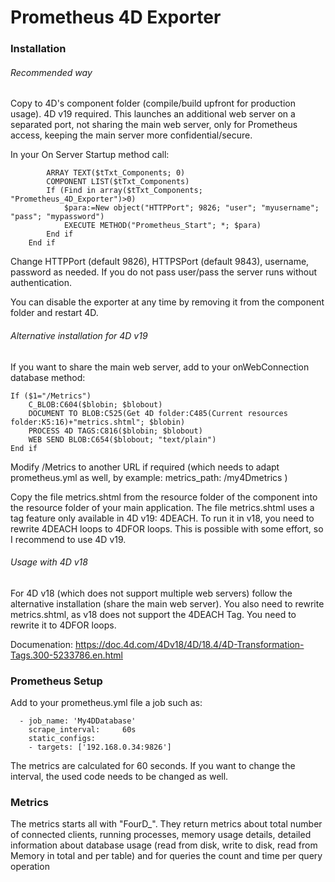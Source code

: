 # Prometheus 4D Exporter



### Installation

###### Recommended way

Copy to 4D's component folder (compile/build upfront for production usage). 4D v19 required. This launches an additional web server on a separated port, not sharing the main web server, only for Prometheus access, keeping the main server more confidential/secure.

In your On Server Startup method call:

```
		ARRAY TEXT($tTxt_Components; 0)
		COMPONENT LIST($tTxt_Components)
		If (Find in array($tTxt_Components; "Prometheus_4D_Exporter")>0)
			$para:=New object("HTTPPort"; 9826; "user"; "myusername"; "pass"; "mypassword")
			EXECUTE METHOD("Prometheus_Start"; *; $para)
		End if 
	End if 
```

Change HTTPPort (default 9826), HTTPSPort (default 9843), username, password as needed. If you do not pass user/pass the server runs without authentication. 

You can disable the exporter at any time by removing it from the component folder and restart 4D.

###### Alternative installation for 4D v19

If you want to share the main web server, add to your onWebConnection database method:

```
If ($1="/Metrics")
	C_BLOB:C604($blobin; $blobout)
	DOCUMENT TO BLOB:C525(Get 4D folder:C485(Current resources folder:K5:16)+"metrics.shtml"; $blobin)
	PROCESS 4D TAGS:C816($blobin; $blobout)
	WEB SEND BLOB:C654($blobout; "text/plain")
End if 
```

Modify /Metrics to another URL if required (which needs to adapt prometheus.yml as well, by example:  metrics_path: /my4Dmetrics )

Copy the file metrics.shtml from the resource folder of the component into the resource folder of your main application. The file metrics.shtml uses a tag feature only available in 4D v19: 4DEACH. To run it in v18, you need to rewrite 4DEACH loops to 4DFOR loops. This is possible with some effort, so I recommend to use 4D v19.

###### Usage with 4D v18

For 4D v18 (which does not support multiple web servers) follow the alternative installation (share the main web server). You also need to rewrite metrics.shtml, as v18 does not support the 4DEACH Tag. You need to rewrite it to 4DFOR loops. 

Documenation: https://doc.4d.com/4Dv18/4D/18.4/4D-Transformation-Tags.300-5233786.en.html



### Prometheus Setup

Add to your prometheus.yml file a job such as:

```
  - job_name: 'My4DDatabase'
    scrape_interval:     60s
    static_configs:
    - targets: ['192.168.0.34:9826']	
```

The metrics are calculated for 60 seconds. If you want to change the interval, the used code needs to be changed as well.

### Metrics

The metrics starts all with "FourD_". They return metrics about total number of connected clients, running processes, memory usage details, detailed information about database usage (read from disk, write to disk, read from Memory in total and per table) and for queries the count and time per query operation

